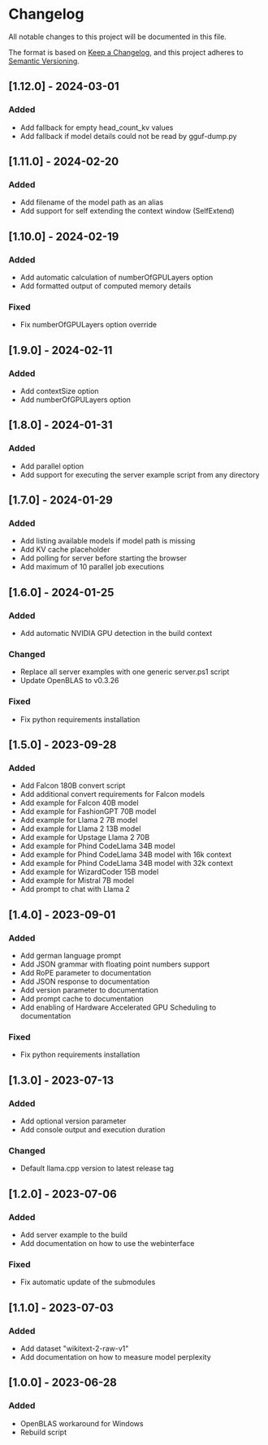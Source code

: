 # Changelog
All notable changes to this project will be documented in this file.

The format is based on [Keep a Changelog](https://keepachangelog.com/en/1.0.0/),
and this project adheres to [Semantic Versioning](https://semver.org/spec/v2.0.0.html).

## [1.12.0] - 2024-03-01

### Added
- Add fallback for empty head_count_kv values
- Add fallback if model details could not be read by gguf-dump.py

## [1.11.0] - 2024-02-20

### Added
- Add filename of the model path as an alias
- Add support for self extending the context window (SelfExtend)

## [1.10.0] - 2024-02-19

### Added
- Add automatic calculation of numberOfGPULayers option
- Add formatted output of computed memory details

### Fixed
- Fix numberOfGPULayers option override

## [1.9.0] - 2024-02-11

### Added
- Add contextSize option
- Add numberOfGPULayers option

## [1.8.0] - 2024-01-31

### Added
- Add parallel option
- Add support for executing the server example script from any directory

## [1.7.0] - 2024-01-29

### Added
- Add listing available models if model path is missing
- Add KV cache placeholder
- Add polling for server before starting the browser
- Add maximum of 10 parallel job executions

## [1.6.0] - 2024-01-25

### Added
- Add automatic NVIDIA GPU detection in the build context

### Changed
- Replace all server examples with one generic server.ps1 script
- Update OpenBLAS to v0.3.26

### Fixed
- Fix python requirements installation

## [1.5.0] - 2023-09-28

### Added
- Add Falcon 180B convert script
- Add additional convert requirements for Falcon models
- Add example for Falcon 40B model
- Add example for FashionGPT 70B model
- Add example for Llama 2 7B model
- Add example for Llama 2 13B model
- Add example for Upstage Llama 2 70B
- Add example for Phind CodeLlama 34B model
- Add example for Phind CodeLlama 34B model with 16k context
- Add example for Phind CodeLlama 34B model with 32k context
- Add example for WizardCoder 15B model
- Add example for Mistral 7B model
- Add prompt to chat with Llama 2

## [1.4.0] - 2023-09-01

### Added
- Add german language prompt
- Add JSON grammar with floating point numbers support
- Add RoPE parameter to documentation
- Add JSON response to documentation
- Add version parameter to documentation
- Add prompt cache to documentation
- Add enabling of Hardware Accelerated GPU Scheduling to documentation

### Fixed
- Fix python requirements installation

## [1.3.0] - 2023-07-13

### Added
- Add optional version parameter
- Add console output and execution duration

### Changed
- Default llama.cpp version to latest release tag

## [1.2.0] - 2023-07-06

### Added
- Add server example to the build
- Add documentation on how to use the webinterface

### Fixed
- Fix automatic update of the submodules

## [1.1.0] - 2023-07-03

### Added
- Add dataset "wikitext-2-raw-v1"
- Add documentation on how to measure model perplexity

## [1.0.0] - 2023-06-28

### Added
- OpenBLAS workaround for Windows
- Rebuild script
